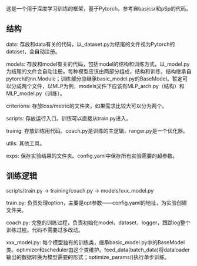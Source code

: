 这是一个用于深度学习训练的框架，基于Pytorch，参考自basicsr和pSp的代码。

## 结构 
data: 存放和data有关的代码，以_dataset.py为结尾的文件视为Pytorch的dataset，会自动注册。  
  
models: 存放和model有关的代码，包括model的结构和训练方式，以_model.py为结尾的文件会自动注册。每种模型应该由两部分组成，结构和训练，结构继承自pytorch的nn.Module；训练部分应继承basic_model.py的BaseModel。暂定可以分成两个文件，以MLP为例，models文件下应该有MLP_arch.py（结构）和MLP_model.py（训练）。  
  
criterions: 存放loss/metric的文件夹，如果需求比较大可以分为两个。  
  
scripts: 存放运行入口。训练可以直接从train.py进入。  
  
trainig: 存放训练用代码。coach.py是训练的主逻辑，ranger.py是一个优化器。  
  
utils: 其他工具。  
  
exps: 保存实验结果的文件夹。config.yaml中保存所有实验需要的超参数。
  
## 训练逻辑
scripts/train.py -> training/coach.py -> models/xxx_model.py  
  
train.py: 负责处理option，主要是opt参数——config.yaml的地址，为实验创建文件夹。  
  
coach.py: 完整的训练过程，负责初始化model，dataset，logger，跟踪log整个训练过程。代码不需要过多改动。  
  
xxx_model.py: 每个模型独有的训练类，继承basic_model.py中的BaseModel类。optimizer和scheduler由这个类维护。feed_data(batch_data)将dataloader输出的数据转换为模型需要的形式；optimize_params()执行单步训练。